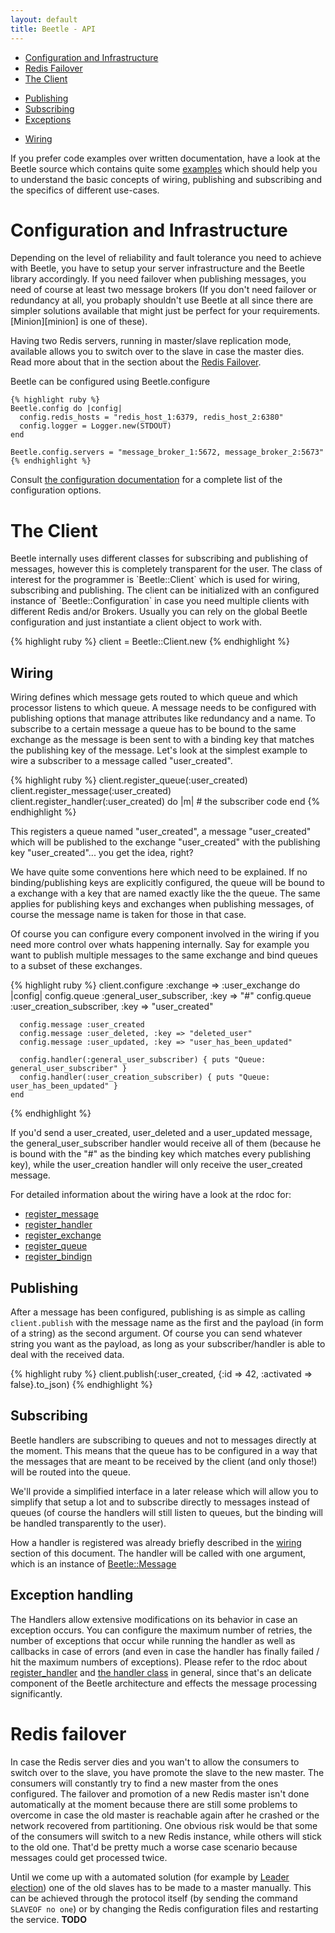 ```yaml
---
layout: default
title: Beetle - API
---
```


* [Configuration and Infrastructure][configuration]
* [Redis Failover][redis_failover]
* [The Client][client]
+ [Publishing][]
+ [Subscribing][]
+ [Exceptions][]
* [Wiring][wiring]

If you prefer code examples over written documentation, have a look at the Beetle source which contains quite some [examples][beetle_examples] which should help you to understand the basic concepts of wiring, publishing and subscribing and the specifics of different use-cases.

# Configuration and Infrastructure
<a name="configuration" />
Depending on the level of reliability and fault tolerance you need to achieve with Beetle, you have to setup your server infrastructure and the Beetle library accordingly.
If you need failover when publishing messages, you need of course at least two message brokers (If you don't need failover or redundancy at all, you probaply shouldn't use Beetle at all since there are simpler solutions available that might just be perfect for your requirements. [Minion][minion] is one of these). 

Having two Redis servers, running in master/slave replication mode, available allows you to switch over to the slave in case the master dies. Read more about that in the section about the [Redis Failover][redis_failover].

Beetle can be configured using Beetle.configure
    
    {% highlight ruby %}
    Beetle.config do |config|
      config.redis_hosts = "redis_host_1:6379, redis_host_2:6380"
      config.logger = Logger.new(STDOUT)
    end

    Beetle.config.servers = "message_broker_1:5672, message_broker_2:5673"
    {% endhighlight %}

Consult [the configuration documentation][config_rdoc] for a complete list of the configuration options.
    
# The Client
<a name="client" />
Beetle internally uses different classes for subscribing and publishing of messages, however this is completely transparent for the user. The class of interest for the programmer is `Beetle::Client` which is used for wiring, subscribing and publishing.
The client can be initialized with an configured instance of `Beetle::Configuration` in case you need multiple clients with different Redis and/or Brokers. Usually you can rely on the global Beetle configuration and just instantiate a client object to work with.

  {% highlight ruby %}
    client = Beetle::Client.new
  {% endhighlight %}

## Wiring
<a name="wiring" />

Wiring defines which message gets routed to which queue and which processor listens to which queue. A message needs to be configured with publishing options that manage attributes like redundancy and a name. To subscribe to a certain message a queue has to be bound to the same exchange as the message is been sent to with a binding key that matches the publishing key of the message. Let's look at the simplest example to wire a subscriber to a message called "user_created".

  {% highlight ruby %}
  client.register_queue(:user_created)
  client.register_message(:user_created)
  client.register_handler(:user_created) do |m|
    # the subscriber code
  end
  {% endhighlight %}

This registers a queue named "user_created", a message "user_created" which will be published to the exchange "user_created" with the publishing key "user_created"... you get the idea, right?

We have quite some conventions here which need to be explained. If no binding/publishing keys are explicitly configured, the queue will be bound to a exchange with a key that are named exactly like the the queue. The same applies for publishing keys and exchanges when publishing messages, of course the message name is taken for those in that case.

Of course you can configure every component involved in the wiring if you need more control over whats happening internally. Say for example you want to publish multiple messages to the same exchange and bind queues to a subset of these exchanges.

  {% highlight ruby %}
    client.configure :exchange => :user_exchange do |config|
      config.queue :general_user_subscriber, :key => "#"
      config.queue :user_creation_subscriber, :key => "user_created"

      config.message :user_created
      config.message :user_deleted, :key => "deleted_user"
      config.message :user_updated, :key => "user_has_been_updated"

      config.handler(:general_user_subscriber) { puts "Queue: general_user_subscriber" }
      config.handler(:user_creation_subscriber) { puts "Queue: user_has_been_updated" }
    end
  {% endhighlight %}

If you'd send a user_created, user_deleted and a user_updated message, the general_user_subscriber handler would receive all of them (because he is bound with the "#" as the binding key which matches every publishing key), while the user_creation handler will only receive the user_created message.

For detailed information about the wiring have a look at the rdoc for:
* [register_message](/rdoc/classes/Beetle/Client.html#M000047)
* [register_handler](/rdoc/classes/Beetle/Client.html#M000048)
* [register_exchange](/rdoc/classes/Beetle/Client.html#M000044)
* [register_queue](/rdoc/classes/Beetle/Client.html#M000045)
* [register_bindign](/rdoc/classes/Beetle/Client.html#M000046)

## Publishing
<a name="publishing" />

After a message has been configured, publishing is as simple as calling `client.publish` with the message name as the first and the payload (in form of a string) as the second argument. Of course you can send whatever string you want as the payload, as long as your subscriber/handler is able to deal with the received data.
  
  {% highlight ruby %}
    client.publish(:user_created, {:id => 42, :activated => false}.to_json)
  {% endhighlight %}


## Subscribing
<a name="subscribing" />

Beetle handlers are subscribing to queues and not to messages directly at the moment. This means that the queue has to be configured in a way that the messages that are meant to be received by the client (and only those!) will be routed into the queue.

We'll provide a simplified interface in a later release which will allow you to simplify that setup a lot and to subscribe directly to messages instead of queues (of course the handlers will still listen to queues, but the binding will be handled transparently to the user).

How a handler is registered was already briefly described in the [wiring][wiring] section of this document. The handler will be called with one argument, which is an instance of [Beetle::Message][beetle_message_rdoc]

## Exception handling
<a name="exceptions" />

The Handlers allow extensive modifications on its behavior in case an exception occurs. You can configure the maximum number of retries, the number of exceptions that occur while running the handler as well as callbacks in case of errors (and even in case the handler has finally failed / hit the maximum numbers of exceptions). Please refer to the rdoc about [register_handler](/rdoc/classes/Beetle/Client.html#M000048) and [the handler class](/rdoc/classes/Beetle/Handler.html) in general, since that's an delicate component of the Beetle architecture and effects the message processing significantly.

# Redis failover
<a name="redis_failover" />
In case the Redis server dies and you wan't to allow the consumers to switch over to the slave, you have promote the slave to the new master. The consumers will constantly try to find a new master from the ones configured. The failover and promotion of a new Redis master isn't done automatically at the moment because there are still some problems to overcome in case the old master is reachable again after he crashed or the network recovered from partitioning. One obvious risk would be that some of the consumers will switch to a new Redis instance, while others will stick to the old one. That'd be pretty much a worse case scenario because messages could get processed twice.

Until we come up with a automated solution (for example by [Leader election][leader_election]) one of the old slaves has to be made to a master manually. This can be achieved through the protocol itself (by sending the command `SLAVEOF no one`) or by changing the Redis configuration files and restarting the service. **TODO**

[beetle_examples]: http://github.com/xing/beetle/tree/master/examples/
[redis_failover]: #redis_failover
[wiring]: #wiring
[configuration]: #configuration
[client]: #client
[publishing]: #publishing
[subscribing]: #subscribing
[exceptions]: #exceptions
[minion]: http://github.com/orionz/minion
[leader_election]: http://en.wikipedia.org/wiki/Leader_election
[config_rdoc]: /rdoc/classes/Beetle/Configuration.html
[beetle_message_rdoc]: /rdoc/classes/Beetle/Message.html
